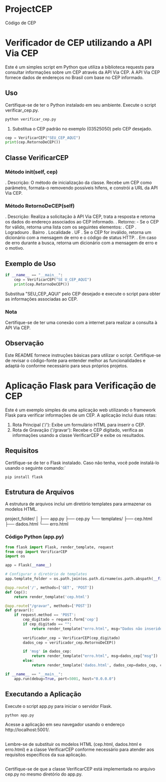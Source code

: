 # ProjectCEP
Código de CEP

# Verificador de CEP utilizando a API Via CEP

Este é um simples script em Python que utiliza a biblioteca requests para consultar informações sobre um CEP através da API Via CEP. A API Via CEP fornece dados de endereços no Brasil com base no CEP informado.

## Uso
Certifique-se de ter o Python instalado em seu ambiente.
Execute o script verificar_cep.py.

``` Python
python verificar_cep.py
```

1. Substitua o CEP padrão no exemplo (03525050) pelo CEP desejado.
``` Python
cep = VerificarCEP("SEU_CEP_AQUI")
print(cep.RetornoDeCEP())
```

## Classe VerificarCEP
### Método __init__(self, cep)
  . Descrição: O método de inicialização da classe. Recebe um CEP como parâmetro, formata-o removendo possíveis hífens, e constrói a URL da API Via CEP.

### Método RetornoDeCEP(self)
  . Descrição: Realiza a solicitação à API Via CEP, trata a resposta e retorna os dados do endereço associados ao CEP informado.
  . Retorno:
    - Se o CEP for válido, retorna uma lista com os seguintes elementos:
      . CEP
      . Logradouro
      . Bairro
      . Localidade
      . UF
  . Se o CEP for inválido, retorna um dicionário com a mensagem de erro e o código de status HTTP.
  . Em caso de erro durante a busca, retorna um dicionário com a mensagem de erro e o motivo.

## Exemplo de Uso

``` Python
if __name__ == "__main__":
    cep = VerificarCEP("SE U_CEP_AQUI")
    print(cep.RetornoDeCEP())
```

Substitua "SEU_CEP_AQUI" pelo CEP desejado e execute o script para obter as informações associadas ao CEP.

### Nota
Certifique-se de ter uma conexão com a internet para realizar a consulta à API Via CEP.

## Observação 
Este README fornece instruções básicas para utilizar o script. Certifique-se de revisar o código-fonte para entender melhor as funcionalidades e adaptá-lo conforme necessário para seus próprios projetos.

# Aplicação Flask para Verificação de CEP

Este é um exemplo simples de uma aplicação web utilizando o framework Flask para verificar informações de um CEP. A aplicação inclui duas rotas:
1. Rota Principal ('/'): Exibe um formulário HTML para inserir o CEP.
2. Rota de Gravação ('/gravar'): Recebe o CEP digitado, verifica as informações usando a classe VerificarCEP e exibe os resultados.

## Requisitos
Certifique-se de ter o Flask instalado. Caso não tenha, você pode instalá-lo usando o seguinte comando:`

``` Terminal
pip install flask
```

## Estrutura de Arquivos
A estrutura de arquivos inclui um diretório templates para armazenar os modelos HTML.

project_folder/
│
├── app.py
├── cep.py
└── templates/
    ├── cep.html
    ├── dados.html
    └── erro.html

### Código Python (app.py)
``` Python
from flask import Flask, render_template, request
from cep import VerificarCEP
import os

app = Flask(__name__)

# Configurar o diretório de templates
app.template_folder = os.path.join(os.path.dirname(os.path.abspath(__file__)), 'templates')

@app.route('/', methods=['GET', 'POST'])
def Cep():
    return render_template('cep.html')

@app.route("/gravar", methods=['POST'])
def gravar():
    if request.method == 'POST':
        cep_digitado = request.form['cep']
        if cep_digitado == "":
            return render_template("erro.html", msg="Dados não inseridos")
        
        verificador_cep = VerificarCEP(cep_digitado)
        dados_cep = verificador_cep.RetornoDeCEP()

        if 'msg' in dados_cep:
            return render_template("erro.html", msg=dados_cep["msg"])
        else:
            return render_template('dados.html', dados_cep=dados_cep, cep_digitado=cep_digitado)

if __name__ == "__main__":
    app.run(debug=True, port=5001, host="0.0.0.0")
```

## Executando a Aplicação
Execute o script app.py para iniciar o servidor Flask.
``` Python
python app.py
```

Acesse a aplicação em seu navegador usando o endereço http://localhost:5001/.
##
Lembre-se de substituir os modelos HTML (cep.html, dados.html e erro.html) e a classe VerificarCEP conforme necessário para atender aos requisitos específicos da sua aplicação.
##
Certifique-se de que a classe VerificarCEP está implementada no arquivo cep.py no mesmo diretório do app.py.
